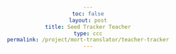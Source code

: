```yaml
---
toc: false
layout: post
title: Seed Tracker Teacher
type: ccc
permalink: /project/mort-translator/teacher-tracker
---
```



<head>
    <meta charset="UTF-8">
    <meta name="viewport" content="width=device-width, initial-scale=1.0">
    <title>Teacher Page</title>
    <style>
        body {
            font-family: Arial, sans-serif;
            text-align: center;
        }
        table {
            width: 80%;
            margin: 20px auto;
            border-collapse: collapse;
        }
        th, td {
            padding: 10px;
            border: 1px solid #ddd;
            text-align: center;
        }
        th {
            background-color: #f2f2f2;
        }
        .button {
            padding: 5px 10px;
            margin: 2px;
            color: white;
            background-color: #6a5acd;
            border: none;
            border-radius: 5px;
            cursor: pointer;
        }
        .button.accept {
            background-color: #4CAF50;
        }
        .button.deny {
            background-color: #f44336;
        }
        .seed-change {
            display: inline-block;
            margin: 5px;
            padding: 5px 10px;
            color: white;
            background-color: #6a5acd;
            border-radius: 5px;
            cursor: pointer;
        }
    </style>
    <script>
        document.addEventListener("DOMContentLoaded", function() {
            document.querySelectorAll('.seed-change').forEach(function(button) {
                button.addEventListener('click', function() {
                    var row = this.closest('tr');
                    var currentSeedCell = row.querySelector('td:nth-child(2)');
                    var currentSeed = parseFloat(currentSeedCell.innerText);

                    if (this.innerText === "+") {
                        currentSeed += 0.05;
                    } else {
                        currentSeed -= 0.05;
                    }

                    currentSeedCell.innerText = currentSeed.toFixed(2);
                });
            });

            document.querySelectorAll('.comment-form').forEach(function(form) {
                form.addEventListener('submit', function(event) {
                    event.preventDefault();
                    var row = this.closest('tr');
                    var commentBox = row.querySelector('.comment-box');
                    var commentInput = row.querySelector('.comment-input');
                    var commentText = commentInput.value;
                    commentBox.innerText = commentText;
                    commentInput.value = '';  // Clear the comment box
                });
            });

            document.querySelectorAll('.reset-button').forEach(function(button) {
                button.addEventListener('click', function() {
                    var row = this.closest('tr');
                    var commentInput = row.querySelector('.comment-input');
                    commentInput.value = '';
                    var commentBox = row.querySelector('.comment-box');
                    commentBox.innerText = '';
                });
            });
        });
    </script>
</head>
<body>
    <h2>Teacher Page</h2>

    <table>
        <tr>
            <th>Username</th>
            <th>Current Seed</th>
            <th>Pending Seed Requests</th>
            <th>Seed Change</th>
            <th>Comments</th>
        </tr>
        <tr>
            <td>user1</td>
            <td>0.70</td>
            <td>
                +0.03 <a href="#review-link">review link</a><br>
                <button class="button accept">Accept</button>
                <button class="button deny">Deny</button>
            </td>
            <td>
                <div class="seed-change">+</div>
                <div class="seed-change">-</div>
            </td>
            <td>
                <form class="comment-form">
                    <input type="text" class="comment-input" placeholder="Type your comment here">
                    <button type="submit" class="button">Submit</button>
                    <button type="button" class="button reset-button">Reset</button>
                </form>
                <div class="comment-box"></div>
            </td>
        </tr>
        <tr>
            <td>user2</td>
            <td>0.50</td>
            <td>none</td>
            <td>
                <div class="seed-change">+</div>
                <div class="seed-change">-</div>
            </td>
            <td>
                <form class="comment-form">
                    <input type="text" class="comment-input" placeholder="Type your comment here">
                    <button type="submit" class="button">Submit</button>
                    <button type="button" class="button reset-button">Reset</button>
                </form>
                <div class="comment-box"></div>
            </td>
        </tr>
    </table>
</body>
